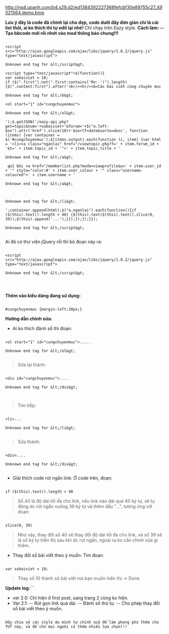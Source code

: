 http://nq4.upanh.com/b4.s29.d2/ed1384392227368fefcbf30e89755c27_49021564.demo.bmp

**Lưu ý đây là code đã chỉnh lại cho đẹp, code dưới đây đơn giản chỉ là cái list thôi, ai ko thích thì tự edit lại nhé!** Chỉ chạy trên Eazy style.
**Cách làm:
-- Tạo bbcode mới rồi nhét vào mod thông báo chung!!!**

```

<script src="http://ajax.googleapis.com/ajax/libs/jquery/1.8.2/jquery.js" type="text/javascript">

Unknown end tag for &lt;/script&gt;

<script type="text/javascript">$(function(){
var sobaiviet = 10;
if ($(".first").not(".first:contains('Re: ')").length) {$(".content:first").after('<br/><hr/><b>Các bài viết cùng chuyên mục

Unknown end tag for &lt;/b&gt;

<ol start="1" id="cungchuyenmuc">

Unknown end tag for &lt;/ol&gt;

');$.getJSON('/eazy-api.php?get=topic&num='+sobaiviet+'&forum='+$("a.left-box").attr('href').slice(18)+'&sortf=date&sorto=desc', function (items) {var container = $('#cungchuyenmuc');$(items.output).each(function (i, item) {var html = '<li><a class="nganlai" href="/viewtopic.php?f=' + item.forum_id + '&t=' + item.topic_id + '">' + item.topic_title + '

Unknown end tag for &lt;/a&gt;

 gửi bởi <a href="/memberlist.php?mode=viewprofile&u=' + item.user_id + '" style="color:#' + item.user_colour + '" class="username-coloured">' + item.username + '

Unknown end tag for &lt;/a&gt;



Unknown end tag for &lt;/li&gt;

';container.append(html);$("a.nganlai").each(function(){if ($(this).text().length > 40) {$(this).text($(this).text().slice(0, 39));$(this).append('...');}});});});}});

Unknown end tag for &lt;/script&gt;


```

Ai đã có thư viện jQuery rồi thì bỏ đoạn này ra:

```

<script src="http://ajax.googleapis.com/ajax/libs/jquery/1.8.2/jquery.js" type="text/javascript">

Unknown end tag for &lt;/script&gt;




```
**Thêm vào kiểu dáng đang sử dụng:**

```

#cungchuyenmuc {margin-left:20px;}

```

**Hướng dẫn chỉnh sửa:**

  * Ai ko thích đánh số thì đoạn:

```

<ol start="1" id="cungchuyenmuc">.....

Unknown end tag for &lt;/ol&gt;


```

> Sửa lại thành:

```

<div id="cungchuyenmuc">....

Unknown end tag for &lt;/div&gt;



```
> Tìm tiếp:

```

<li>...

Unknown end tag for &lt;/li&gt;


```

> Sửa thành:

```

<div>....

Unknown end tag for &lt;/div&gt;


```


  * Giải thích code rút ngắn link: Ở code trên, đoạn:

```

if ($(this).text().length > 40
```

> Số 40 là độ dài tối đa cho link, nếu link nào dài quá 40 ký tự, sẽ tự động dc rút ngắn xuống 39 ký tự và thêm dấu "...", tương ứng với đoạn:

```

slice(0, 39)

```
> Như vậy, thay đổi số 40 sẽ thay đổi độ dài tối đa cho link, và số 39 sẽ là số ký tự hiển thị sau khi dc rút ngắn, ngoài ra ko cần chỉnh sửa gì thêm.

  * Thay đổi số bài viết theo ý muốn: Tìm đoạn:

```

var sobaiviet = 10;

```
> Thay số 10 thành số bài viết mà bạn muốn hiển thị -> Done



**Update log:**```

* ver 2.0: Chỉ hiện ở first post, sang trang 2 cũng ko hiện.
* Ver 2.1:
-- Rút gọn link quá dài.
-- Đánh số thứ tự.
-- Cho phép thay đổi số bài viết theo ý muốn.

```

Hãy chia sẻ các style do mình tự chỉnh sửa để làm phong phú thêm cho TUT này, và để cho mọi người có thêm nhiều lựa chọn!!!